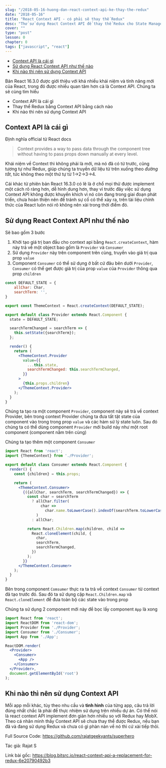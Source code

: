 ```yaml
---
slug: "/2018-05-16-huong-dan-react-context-api-ke-thay-the-redux"
date: "2018-05-16"
title: "React Context API - có phải sẽ thay thế Redux"
desc: "Thử sử dụng React Context API để thay thể Redux cho State Management"
cover: ""
type: "post"
lesson: 0
chapter: 0
tags: ["javascript", "react"]
---
```


<!-- TOC -->

- [Context API là cái gì](#context-api-là-cái-gì)
- [Sử dụng React Context API như thế nào](#sử-dụng-react-context-api-như-thế-nào)
- [Khi nào thì nên sử dụng Context API](#khi-nào-thì-nên-sử-dụng-context-api)

<!-- /TOC -->

Bản React 16.3.0 được giới thiệu với khá nhiều khái niệm và tính năng mới của React, trong đó được nhiều quan tâm hơn cả là Context API. Chúng ta sẽ cùng tìm hiểu

- Context API là cái gì
- Thay thể Redux bằng Context API bằng cách nào
- Khi nào thì nên sử dụng Context API

## Context API là cái gì

Định nghĩa official từ React docs

> Context provides a way to pass data through the component tree without having to pass props down manually at every level.

Khái niệm về Context thì không phải là mới, mà nó đã có từ trước, cũng tương tự như Redux, giúp chúng ta truyền dữ liệu từ trên xuống theo *đường tắt*, tức không theo một thứ tự từ 1->2->3->4.

Cái khác từ phiên bản React 16.3.0 có lẽ là ở chổ mọi thử được implement một cách rõ ràng hơn, dễ hình dung hơn, thay vì trước đây việc sử dụng Context API không được khuyến khích vì nó còn đang trong giai đoạn phát triển, chưa hoàn thiện nên để tránh sự cố có thể xảy ra, trên tài liệu chính thức của React luôn nói rõ không nên xài trong thời điểm đó.

## Sử dụng React Context API như thế nào

Sẽ bao gồm 3 bước

1. Khởi tạo giá trị ban đầu cho context api bằng `React.createContext`, hàm này trả về một object bao gồm là `Provider` và `Consumer`
2. Sử dụng `Provider` này trên component trên cùng, truyền vào giá trị qua prop `value`
3. Component `Consumer` có thể sử dụng ở bất cứ đâu bên dưới `Provider`, `Consumer` có thể get được giá trị của prop `value` của `Provider` thông qua prop `children`


```jsx
const DEFAULT_STATE = {
    allChar: Char,
    searchTerm: '',
}

export const ThemeContext = React.createContext(DEFAULT_STATE);

export default class Provider extends React.Component {
  state = DEFAULT_STATE;

  searchTermChanged = searchTerm => {
    this.setState({searchTerm});
  };

  render() {
    return (
      <ThemeContext.Provider
        value={{
          ...this.state,
          searchTermChanged: this.searchTermChanged,
        }}
      >
        {this.props.children}
      </ThemeContext.Provider>
    );
  }
}
```

Chúng ta tạo ra một component `Provider`, component này sẽ trả về context Provider, bên trong context Provider chúng ta đưa tất tật state của component vào trong trong prop `value` và các hàm sử lý state luôn. Sau đó chúng ta có thể dùng component `Provider` mới build này như một root component (component nằm trên cùng)

Chúng ta tạo thêm một component `Consumer`

```jsx
import React from 'react';
import {ThemeContext} from './Provider';

export default class Consumer extends React.Component {
  render() {
    const {children} = this.props;

    return (
      <ThemeContext.Consumer>
        {({allChar, searchTerm, searchTermChanged}) => {
          const char = searchTerm
            ? allChar.filter(
                char =>
                  char.name.toLowerCase().indexOf(searchTerm.toLowerCase()) > -1
              )
            : allChar;

          return React.Children.map(children, child =>
            React.cloneElement(child, {
              char,
              searchTerm,
              searchTermChanged,
            })
          );
        }}
      </ThemeContext.Consumer>
    );
  }
}
```

Bên trong component `Comsumer` thực ra ta trả về context `Consumer` từ context đã tạo trước đó. Sau đó ta sử dụng cặp `React.Children.map` và `React.cloneElement` để đưa toàn bộ các state vào trong prop

Chúng ta sử dụng 2 component mới này để bọc lấy component `App` là xong

```jsx
import React from 'react';
import ReactDOM from 'react-dom';
import Provider from './Provider';
import Consumer from './Consumer';
import App from './App';

ReactDOM.render(
  <Provider>
    <Consumer>
      <App />
    </Consumer>
  </Provider>,
  document.getElementById('root')
);
```

## Khi nào thì nên sử dụng Context API

Mỗi app mỗi khác, tùy theo nhu cầu và **tình hình** của từng app, câu trả lời đúng nhất chắc là phải để thực nhiệm sử dụng trên nhiều dự án. Có thể nói là react context API implement đơn giản hơn nhiều so với Redux hay MobX. Theo cá nhân mình thấy Context API sẽ chưa thay thể được Redux, nếu bạn đã và đang sử dụng Redux và chưa có gì phàn nàn về nó thì cứ xài tiếp thôi.

Full Source Code: https://github.com/rajatgeekyants/superhero

Tác giả: Rajat S

Link bài gốc: https://blog.bitsrc.io/react-context-api-a-replacement-for-redux-6e20790492b3